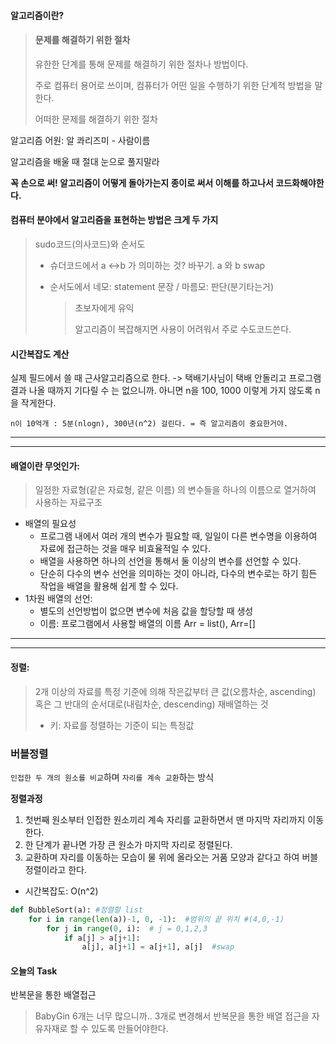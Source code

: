 #### 알고리즘이란?

> #### 문제를 해결하기 위한 절차
> 유한한 단계를 통해 문제를 해결하기 위한 절차나 방법이다.
>
> 주로 컴퓨터 용어로 쓰이며, 컴퓨터가 어떤 일을 수행하기 위한 단계적 방법을 말한다.
>
> 어떠한 문제를 해결하기 위한 절차



알고리즘 어원: 알 콰리즈미 - 사람이름

알고리즘을 배울 때 절대 눈으로 풀지말라

**꼭 손으로 써! 알고리즘이 어떻게 돌아가는지 종이로 써서 이해를 하고나서 코드화해야한다.**



#### 컴퓨터 분야에서 알고리즘을 표현하는 방법은 크게 두 가지

> sudo코드(의사코드)와 순서도
>
> - 슈더코드에서 a <->b 가 의미하는 것? 바꾸기. a 와 b swap 
>
> - 순서도에서 네모: statement 문장 / 마름모: 판단(분기타는거)
>
>   > 초보자에게 유익
>   >
>   > 알고리즘이 복잡해지면 사용이 어려워서 주로 수도코드쓴다. 



#### 시간복잡도 계산

실제 필드에서 쓸 때 근사알고리즘으로 한다. -> 택배기사님이 택배 안돌리고 프로그램 결과 나올 때까지 기다릴 수 는 없으니까. 아니면 n을 100, 1000 이렇게 가지 않도록 n을 작게한다.



`n이 10억개 : 5분(nlogn), 300년(n^2) 걸린다. = 즉 알고리즘이 중요한거야.`



------------

----------



#### 배열이란 무엇인가: 

> 일정한 자료형(같은 자료형, 같은 이름) 의 변수들을 하나의 이름으로 열거하여 사용하는 자료구조





* 배열의 필요성
  * 프로그램 내에서 여러 개의 변수가 필요할 때, 일일이 다른 변수명을 이용하여 자료에 접근하는 것을 매우 비효율적일 수 있다.
  * 배열을 사용하면 하나의 선언을 통해서 둘 이상의 변수를 선언할 수 있다.
  * 단순히 다수의 변수 선언을 의미하는 것이 아니라, 다수의 변수로는 하기 힘든 작업을 배열을 활용해 쉽게 할 수 있다. 
* 1차원 배열의 선언:
  * 별도의 선언방법이 없으면 변수에 처음 값을 할당할 때 생성
  * 이름: 프로그램에서 사용할 배열의 이름 Arr = list(), Arr=[] 





------------

---------



#### 정렬: 

>  2개 이상의 자료를 특정 기준에 의해 작은값부터 큰 값(오름차순, ascending) 혹은 그 반대의 순서대로(내림차순, descending) 재배열하는 것  
>
> * 키: 자료를 정렬하는 기준이 되는 특정값



### 버블정렬

`인접한 두 개의 원소를 비교`하며 `자리를 계속 교환`하는 방식

**정렬과정** 

1. 첫번째 원소부터 인접한 원소끼리 계속 자리를 교환하면서 맨 마지막 자리까지 이동한다.
2. 한 단계가 끝나면 가장 큰 원소가 마지막 자리로 정렬된다.
3. 교환하며 자리를 이동하는 모습이 물 위에 올라오는 거품 모양과 같다고 하여 버블정렬이라고 한다.

- 시간복잡도: O(n^2)



```python
def BubbleSort(a): #정렬할 list
    for i in range(len(a))-1, 0, -1):  #범위의 끝 위치 #(4,0,-1)
        for j in range(0, i):  # j = 0,1,2,3
            if a[j] > a[j+1]:
                a[j], a[j+1] = a[j+1], a[j]  #swap
```





#### 오늘의 Task

반복문을 통한 배열접근 

> BabyGin 6개는 너무 많으니까.. 3개로 변경해서 반복문을 통한 배열 접근을 자유자재로 할 수 있도록 만들어야한다.



